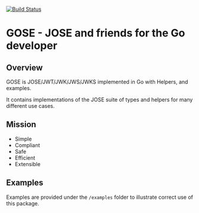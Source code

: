 [![Build Status](https://travis-ci.com/ThalesIgnite/gose.svg?branch=master)](https://travis-ci.com/ThalesIgnite/gose)
# GOSE - JOSE and friends for the Go developer

## Overview

GOSE is JOSE/JWT/JWK/JWS/JWKS implemented in Go with Helpers, and examples.

It contains implementations of the JOSE suite of types and helpers for many different use cases.


## Mission

- Simple
- Compliant
- Safe
- Efficient
- Extensible

## Examples

Examples are provided under the `/examples` folder to illustrate correct use of this package.




